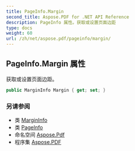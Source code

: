 ```yaml
---
title: PageInfo.Margin
second_title: Aspose.PDF for .NET API Reference
description: PageInfo 属性。获取或设置页面边距
type: docs
weight: 60
url: /zh/net/aspose.pdf/pageinfo/margin/
---
```

## PageInfo.Margin 属性

获取或设置页面边距。

```csharp
public MarginInfo Margin { get; set; }
```

### 另请参阅

* 类 [MarginInfo](../../margininfo/)
* 类 [PageInfo](../)
* 命名空间 [Aspose.Pdf](../../../aspose.pdf/)
* 程序集 [Aspose.PDF](../../../)